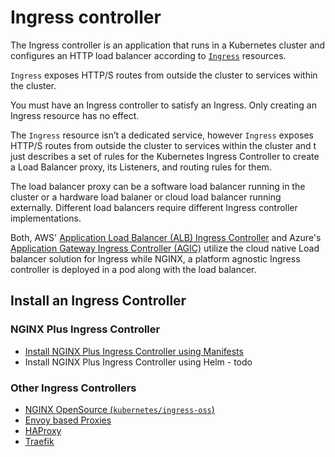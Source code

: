 # Ingress controller

The Ingress controller is an application that runs in a Kubernetes cluster and
configures an HTTP load balancer according to
[`Ingress`](https://kubernetes.io/docs/concepts/services-networking/ingress/)
resources. 

`Ingress` exposes HTTP/S routes from outside the cluster to services within the
cluster.

You must have an Ingress controller to satisfy an Ingress. Only creating an
Ingress resource has no effect.

The `Ingress` resource isn’t a dedicated service, however `Ingress` exposes
HTTP/S routes from outside the cluster to services within the cluster and t just
describes a set of rules for the Kubernetes Ingress Controller to create a Load
Balancer proxy, its Listeners, and routing rules for them.

The load balancer proxy can be a software load balancer running in the cluster
or a hardware load balaner or cloud load balancer running externally. Different
load balancers require different Ingress controller implementations.

Both, AWS' [Application Load Balancer (ALB) Ingress
Controller](https://docs.aws.amazon.com/eks/latest/userguide/alb-ingress.html)
and Azure's [Application Gateway Ingress Controller
(AGIC)](https://docs.microsoft.com/en-us/azure/application-gateway/ingress-controller-overview)
utilize the cloud native Load balancer solution for Ingress while NGINX, a
platform agnostic Ingress controller is deployed in a pod along with the load
balancer.

## Install an Ingress Controller
### NGINX Plus Ingress Controller
 * [Install NGINX Plus Ingress Controller using
   Manifests](../nginx-plus-ingress/nginx-plus-ingress-controller-manifests-install.md)
 * Install NGINX Plus Ingress Controller using Helm - todo

### Other Ingress Controllers
 * [NGINX OpenSource
   (`kubernetes/ingress-oss`)](https://kubernetes.github.io/ingress-nginx/deploy/)
 * [Envoy based Proxies](https://www.envoyproxy.io/community)
 * [HAProxy](https://haproxy-ingress.github.io/docs/getting-started/)
 * [Traefik](https://doc.traefik.io/traefik/getting-started/install-traefik/)
